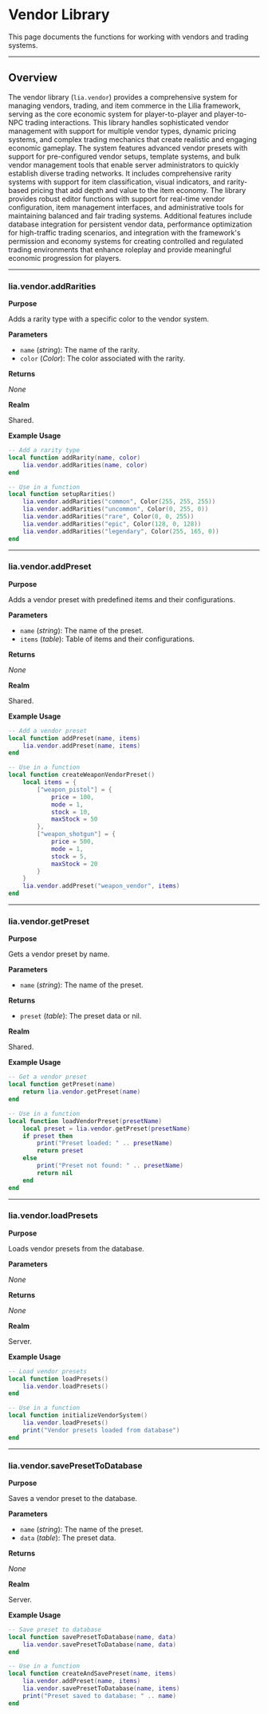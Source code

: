 # Vendor Library

This page documents the functions for working with vendors and trading systems.

---

## Overview

The vendor library (`lia.vendor`) provides a comprehensive system for managing vendors, trading, and item commerce in the Lilia framework, serving as the core economic system for player-to-player and player-to-NPC trading interactions. This library handles sophisticated vendor management with support for multiple vendor types, dynamic pricing systems, and complex trading mechanics that create realistic and engaging economic gameplay. The system features advanced vendor presets with support for pre-configured vendor setups, template systems, and bulk vendor management tools that enable server administrators to quickly establish diverse trading networks. It includes comprehensive rarity systems with support for item classification, visual indicators, and rarity-based pricing that add depth and value to the item economy. The library provides robust editor functions with support for real-time vendor configuration, item management interfaces, and administrative tools for maintaining balanced and fair trading systems. Additional features include database integration for persistent vendor data, performance optimization for high-traffic trading scenarios, and integration with the framework's permission and economy systems for creating controlled and regulated trading environments that enhance roleplay and provide meaningful economic progression for players.

---

### lia.vendor.addRarities

**Purpose**

Adds a rarity type with a specific color to the vendor system.

**Parameters**

* `name` (*string*): The name of the rarity.
* `color` (*Color*): The color associated with the rarity.

**Returns**

*None*

**Realm**

Shared.

**Example Usage**

```lua
-- Add a rarity type
local function addRarity(name, color)
    lia.vendor.addRarities(name, color)
end

-- Use in a function
local function setupRarities()
    lia.vendor.addRarities("common", Color(255, 255, 255))
    lia.vendor.addRarities("uncommon", Color(0, 255, 0))
    lia.vendor.addRarities("rare", Color(0, 0, 255))
    lia.vendor.addRarities("epic", Color(128, 0, 128))
    lia.vendor.addRarities("legendary", Color(255, 165, 0))
end
```

---

### lia.vendor.addPreset

**Purpose**

Adds a vendor preset with predefined items and their configurations.

**Parameters**

* `name` (*string*): The name of the preset.
* `items` (*table*): Table of items and their configurations.

**Returns**

*None*

**Realm**

Shared.

**Example Usage**

```lua
-- Add a vendor preset
local function addPreset(name, items)
    lia.vendor.addPreset(name, items)
end

-- Use in a function
local function createWeaponVendorPreset()
    local items = {
        ["weapon_pistol"] = {
            price = 100,
            mode = 1,
            stock = 10,
            maxStock = 50
        },
        ["weapon_shotgun"] = {
            price = 500,
            mode = 1,
            stock = 5,
            maxStock = 20
        }
    }
    lia.vendor.addPreset("weapon_vendor", items)
end
```

---

### lia.vendor.getPreset

**Purpose**

Gets a vendor preset by name.

**Parameters**

* `name` (*string*): The name of the preset.

**Returns**

* `preset` (*table*): The preset data or nil.

**Realm**

Shared.

**Example Usage**

```lua
-- Get a vendor preset
local function getPreset(name)
    return lia.vendor.getPreset(name)
end

-- Use in a function
local function loadVendorPreset(presetName)
    local preset = lia.vendor.getPreset(presetName)
    if preset then
        print("Preset loaded: " .. presetName)
        return preset
    else
        print("Preset not found: " .. presetName)
        return nil
    end
end
```

---

### lia.vendor.loadPresets

**Purpose**

Loads vendor presets from the database.

**Parameters**

*None*

**Returns**

*None*

**Realm**

Server.

**Example Usage**

```lua
-- Load vendor presets
local function loadPresets()
    lia.vendor.loadPresets()
end

-- Use in a function
local function initializeVendorSystem()
    lia.vendor.loadPresets()
    print("Vendor presets loaded from database")
end
```

---

### lia.vendor.savePresetToDatabase

**Purpose**

Saves a vendor preset to the database.

**Parameters**

* `name` (*string*): The name of the preset.
* `data` (*table*): The preset data.

**Returns**

*None*

**Realm**

Server.

**Example Usage**

```lua
-- Save preset to database
local function savePresetToDatabase(name, data)
    lia.vendor.savePresetToDatabase(name, data)
end

-- Use in a function
local function createAndSavePreset(name, items)
    lia.vendor.addPreset(name, items)
    lia.vendor.savePresetToDatabase(name, items)
    print("Preset saved to database: " .. name)
end
```


